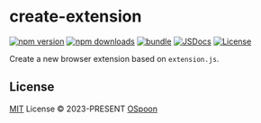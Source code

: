 # create-extension

[![npm version][npm-version-src]][npm-version-href]
[![npm downloads][npm-downloads-src]][npm-downloads-href]
[![bundle][bundle-src]][bundle-href]
[![JSDocs][jsdocs-src]][jsdocs-href]
[![License][license-src]][license-href]

Create a new browser extension based on `extension.js`.

## License

[MIT](./LICENSE) License © 2023-PRESENT [OSpoon](https://github.com/ospoon)

<!-- Badges -->
[npm-version-src]: https://img.shields.io/npm/v/create-extension?style=flat&colorA=080f12&colorB=1fa669
[npm-version-href]: https://npmjs.com/package/create-extension
[npm-downloads-src]: https://img.shields.io/npm/dm/create-extension?style=flat&colorA=080f12&colorB=1fa669
[npm-downloads-href]: https://npmjs.com/package/create-extension
[bundle-src]: https://img.shields.io/bundlephobia/minzip/create-extension?style=flat&colorA=080f12&colorB=1fa669&label=minzip
[bundle-href]: https://bundlephobia.com/result?p=create-extension
[license-src]: https://img.shields.io/github/license/ospoon/create-extension.svg?style=flat&colorA=080f12&colorB=1fa669
[license-href]: https://github.com/ospoon/create-extension/blob/main/LICENSE
[jsdocs-src]: https://img.shields.io/badge/jsdocs-reference-080f12?style=flat&colorA=080f12&colorB=1fa669
[jsdocs-href]: https://www.jsdocs.io/package/create-extension
